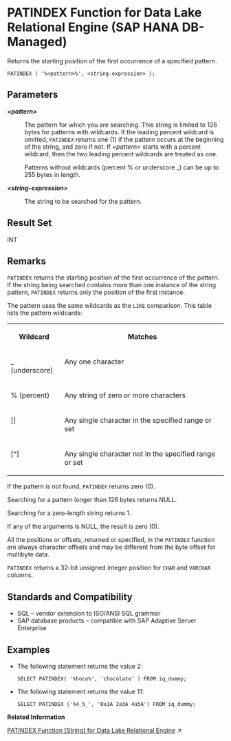 <!-- loio073fd346f10a409b98efefed3192ff77 -->

# PATINDEX Function for Data Lake Relational Engine \(SAP HANA DB-Managed\)

Returns the starting position of the first occurrence of a specified pattern.



```
PATINDEX ( '%<pattern>%', <string-expression> );
```



<a name="loio073fd346f10a409b98efefed3192ff77__section_vnz_vln_vrb"/>

## Parameters


<dl>
<dt><b>

*<pattern\>*

</b></dt>
<dd>

The pattern for which you are searching. This string is limited to 126 bytes for patterns with wildcards. If the leading percent wildcard is omitted, `PATINDEX` returns one \(1\) if the pattern occurs at the beginning of the string, and zero if not. If *<pattern\>* starts with a percent wildcard, then the two leading percent wildcards are treated as one.

Patterns without wildcards \(percent % or underscore \_\) can be up to 255 bytes in length.



</dd><dt><b>

*<string-expression\>*

</b></dt>
<dd>

The string to be searched for the pattern.



</dd>
</dl>



<a name="loio073fd346f10a409b98efefed3192ff77__section_vqs_wln_vrb"/>

## Result Set

INT



<a name="loio073fd346f10a409b98efefed3192ff77__section_y4c_xln_vrb"/>

## Remarks

`PATINDEX` returns the starting position of the first occurrence of the pattern. If the string being searched contains more than one instance of the string pattern, `PATINDEX` returns only the position of the first instance.

The pattern uses the same wildcards as the `LIKE` comparison. This table lists the pattern wildcards:


<table>
<tr>
<th valign="top">

Wildcard

</th>
<th valign="top">

Matches

</th>
</tr>
<tr>
<td valign="top">

\_ \(underscore\)

</td>
<td valign="top">

Any one character

</td>
</tr>
<tr>
<td valign="top">

% \(percent\)

</td>
<td valign="top">

Any string of zero or more characters

</td>
</tr>
<tr>
<td valign="top">

\[\]

</td>
<td valign="top">

Any single character in the specified range or set

</td>
</tr>
<tr>
<td valign="top">

\[^\]

</td>
<td valign="top">

Any single character not in the specified range or set

</td>
</tr>
</table>

If the pattern is not found, `PATINDEX` returns zero \(0\).

Searching for a pattern longer than 126 bytes returns NULL.

Searching for a zero-length string returns 1.

If any of the arguments is NULL, the result is zero \(0\).

All the positions or offsets, returned or specified, in the `PATINDEX` function are always character offsets and may be different from the byte offset for multibyte data.

`PATINDEX` returns a 32-bit unsigned integer position for `CHAR` and `VARCHAR` columns.



<a name="loio073fd346f10a409b98efefed3192ff77__section_wxn_yln_vrb"/>

## Standards and Compatibility

-   SQL – vendor extension to ISO/ANSI SQL grammar
-   SAP database products – compatible with SAP Adaptive Server Enterprise



<a name="loio073fd346f10a409b98efefed3192ff77__section_xhx_yln_vrb"/>

## Examples

-   The following statement returns the value 2:

    ```
    SELECT PATINDEX( '%hoco%', 'chocolate' ) FROM iq_dummy;
    ```

-   The following statement returns the value 11:

    ```
    SELECT PATINDEX ('%4_5_', '0a1A 2a3A 4a5A') FROM iq_dummy;
    ```


**Related Information**  


[PATINDEX Function \[String\] for Data Lake Relational Engine](https://help.sap.com/viewer/19b3964099384f178ad08f2d348232a9/2024_3_QRC/en-US/a56c8f8684f210158653d0c858b0e559.html "Returns the starting position of the first occurrence of a specified pattern.") :arrow_upper_right:

